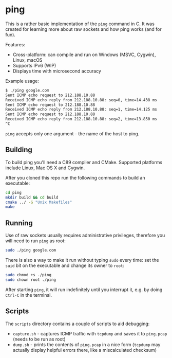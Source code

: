 ping
====

This is a rather basic implementation of the `ping` command in C. It was
created for learning more about raw sockets and how ping works (and for fun).

Features:

* Cross-platform: can compile and run on Windows (MSVC, Cygwin), Linux, macOS
* Supports IPv6 (WIP)
* Displays time with microsecond accuracy

Example usage:

```sh
$ ./ping google.com
Sent ICMP echo request to 212.188.10.88
Received ICMP echo reply from 212.188.10.88: seq=0, time=14.438 ms
Sent ICMP echo request to 212.188.10.88
Received ICMP echo reply from 212.188.10.88: seq=1, time=14.125 ms
Sent ICMP echo request to 212.188.10.88
Received ICMP echo reply from 212.188.10.88: seq=2, time=13.850 ms
^C
```

`ping` accepts only one argument - the name of the host to ping.

Building
--------

To build ping you'll need a C89 compiler and CMake. Supported platforms include
Linux, Mac OS X and Cygwin.

After you cloned this repo run the following commands to build an executable:

```sh
cd ping
mkdir build && cd build
cmake ../ -G "Unix Makefiles"
make
```

Running
-------

Use of raw sockets usually requires administrative privileges, therefore you
will need to run `ping` as root:

```sh
sudo ./ping google.com
```

There is also a way to make it run without typing `sudo` every time: set the
`suid` bit on the executable and change its owner to `root`:

```sh
sudo chmod +s ./ping
sudo chown root ./ping
```

After starting `ping`, it will run indefinitely until you interrupt it, e.g.
by doing `Ctrl-C` in the terminal.

Scripts
-------

The `scripts` directory contains a couple of scripts to aid debugging:

* `capture.sh` - captures ICMP traffic with `tcpdump` and saves it to
  `ping.pcap` (needs to be run as root)
* `dump.sh` - prints the contents of `ping.pcap` in a nice form (`tcpdump`
   may actually display helpful errors there, like a miscalculated checksum)
